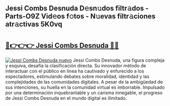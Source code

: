 ## Jessi Combs Desnuda D𝚎sn𝚞dos filtr𝚊dos - Parts-O9Z Vid𝚎os f𝚘tos - N𝚞evas filtr𝚊ciones atr𝚊ctivas 5K0vq

# <h2><a href="http://mb6b17.tromn.icu/?c=Jessi+Combs+Desnuda">🔗👉👉👉 Jessi Combs Desnuda 🔗🔗</a></h2>

[![Jessi Combs Desnuda nuevo](https://i.imgur.com/pEAQMta.gif)](http://mb6b17.tromn.icu/?c=Jessi+Combs+Desnuda)
Jessi Combs Desnuda, una figura compleja y esquiva, desafía la clasificación directa. Su innovador método de interactuar con el público en línea ha cautivado y enfurecido a los espectadores, estimulando debates sobre moralidad, identidad y las complejidades de las comunidades digitales. A pesar de la ambigüedad de sus intenciones, su huella en la comunidad virtual es imborrable. Impulsado por una determinación inquebrantable y un carisma innegable, el progreso de Jessi Combs Desnuda en el mundo digital es ilimitado.
